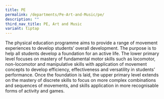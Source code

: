 ```yaml
---
title: PE
permalink: /departments/Pe-Art-and-Music/pe/
description: ""
third_nav_title: PE, Art and Music
variant: tiptap
---
```

<p>The physical education programme aims to provide a range of movement experiences
to develop students’ overall development. The purpose is to help all students
develop a foundation for an active life. The lower primary level focuses
on mastery of fundamental motor skills such as locomotor, non-locomotor
and manipulative skills with application of movement concepts to develop
efficiency, effectiveness and versatility in students’ performance. Once
the foundation is laid, the upper primary level extends on the mastery
of discrete skills to focus on more complex combinations and sequences
of movements, and skills application in more recognisable forms of activity
and games.</p>
<p></p>